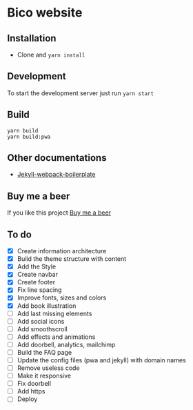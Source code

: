# Bico website

## Installation
* Clone and `yarn install`

## Development

To start the development server just run  `yarn start`

## Build
```
yarn build
yarn build:pwa
```

## Other documentations
* [Jekyll-webpack-boilerplate](https://github.com/sandoche/Jekyll-webpack-boilerplate)

## Buy me a beer
If you like this project [Buy me a beer](https://paypal.me/kanbanote)

## To do
- [x] Create information architecture
- [x] Build the theme structure with content
- [x] Add the Style
- [x] Create navbar
- [x] Create footer
- [x] Fix line spacing
- [x] Improve fonts, sizes and colors
- [x] Add book illustration
- [ ] Add last missing elements
- [ ] Add social icons
- [ ] Add smoothscroll
- [ ] Add effects and animations
- [ ] Add doorbell, analytics, mailchimp
- [ ] Build the FAQ page
- [ ] Update the config files (pwa and jekyll) with domain names
- [ ] Remove useless code
- [ ] Make it responsive
- [ ] Fix doorbell
- [ ] Add https
- [ ] Deploy

